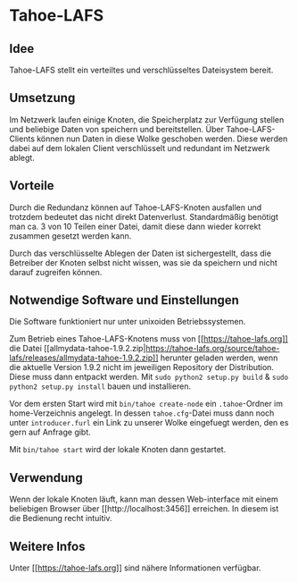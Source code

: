 # Tahoe-LAFS

## Idee
Tahoe-LAFS stellt ein verteiltes und verschlüsseltes Dateisystem bereit.

## Umsetzung
Im Netzwerk laufen einige Knoten, die Speicherplatz zur Verfügung stellen und beliebige Daten von speichern und bereitstellen.
Über Tahoe-LAFS-Clients können nun Daten in diese Wolke geschoben werden. Diese werden dabei auf dem lokalen Client verschlüsselt und redundant im Netzwerk ablegt.

## Vorteile
Durch die Redundanz können auf Tahoe-LAFS-Knoten ausfallen und trotzdem bedeutet das nicht direkt Datenverlust. Standardmäßig benötigt man ca. 3 von 10 Teilen einer Datei, damit diese dann wieder korrekt zusammen gesetzt werden kann.

Durch das verschlüsselte Ablegen der Daten ist sichergestellt, dass die Betreiber der Knoten selbst nicht wissen, was sie da speichern und nicht darauf zugreifen können.

## Notwendige Software und Einstellungen
Die Software funktioniert nur unter unixoiden Betriebssystemen.

Zum Betrieb eines Tahoe-LAFS-Knotens muss von [[https://tahoe-lafs.org]] die Datei [[allmydata-tahoe-1.9.2.zip|https://tahoe-lafs.org/source/tahoe-lafs/releases/allmydata-tahoe-1.9.2.zip]] herunter geladen werden, wenn die aktuelle Version 1.9.2 nicht im jeweiligen Repository der Distribution. Diese muss dann entpackt werden. Mit `sudo python2 setup.py build`  & `sudo python2 setup.py install` bauen und installieren.

Vor dem ersten Start wird mit `bin/tahoe create-node` ein `.tahoe`-Ordner im home-Verzeichnis angelegt. In dessen `tahoe.cfg`-Datei muss dann noch unter `introducer.furl` ein Link zu unserer Wolke eingefuegt werden, den es gern auf Anfrage gibt.

Mit `bin/tahoe start` wird der lokale Knoten dann gestartet.

## Verwendung
Wenn der lokale Knoten läuft, kann man dessen Web-interface mit einem beliebigen Browser über [[http://localhost:3456]] erreichen. In diesem ist die Bedienung recht intuitiv.

## Weitere Infos
Unter [[https://tahoe-lafs.org]] sind nähere Informationen verfügbar.
